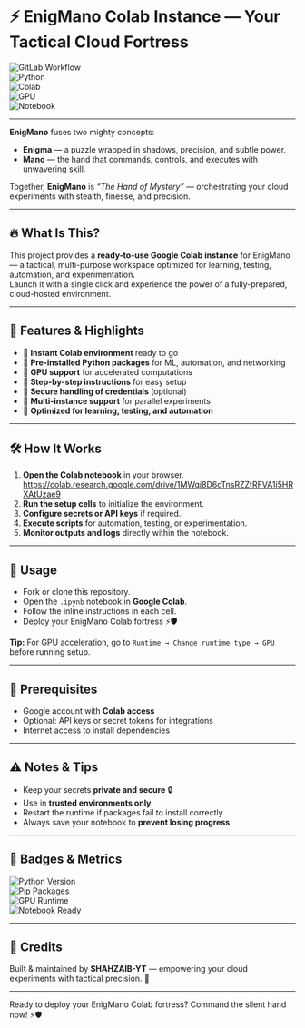 # ⚡ EnigMano Colab Instance — Your Tactical Cloud Fortress

![GitLab Workflow](https://img.shields.io/badge/GitLab-Workflow-orange?style=for-the-badge&logo=gitlab&logoColor=white)  
![Python](https://img.shields.io/badge/Python-3.10-blue?style=for-the-badge&logo=python&logoColor=white)  
![Colab](https://img.shields.io/badge/Platform-Colab-red?style=for-the-badge&logo=googlecolab&logoColor=white)  
![GPU](https://img.shields.io/badge/GPU-Cuda-yellow?style=for-the-badge&logo=nvidia&logoColor=white)  
![Notebook](https://img.shields.io/badge/Notebook-Jupyter-orange?style=for-the-badge&logo=jupyter&logoColor=white)

---

**EnigMano** fuses two mighty concepts:  
- **Enigma** — a puzzle wrapped in shadows, precision, and subtle power.  
- **Mano** — the hand that commands, controls, and executes with unwavering skill.  

Together, **EnigMano** is *“The Hand of Mystery”* — orchestrating your cloud experiments with stealth, finesse, and precision.

---

## 🔥 What Is This?

This project provides a **ready-to-use Google Colab instance** for EnigMano — a tactical, multi-purpose workspace optimized for learning, testing, automation, and experimentation.  
Launch it with a single click and experience the power of a fully-prepared, cloud-hosted environment.

---

## 🚀 Features & Highlights

- 🔹 **Instant Colab environment** ready to go  
- 🔹 **Pre-installed Python packages** for ML, automation, and networking  
- 🔹 **GPU support** for accelerated computations  
- 🔹 **Step-by-step instructions** for easy setup  
- 🔹 **Secure handling of credentials** (optional)  
- 🔹 **Multi-instance support** for parallel experiments  
- 🔹 **Optimized for learning, testing, and automation**  

---

## 🛠️ How It Works

1. **Open the Colab notebook** in your browser.
https://colab.research.google.com/drive/1MWqj8D6cTnsRZZtRFVA1i5HRXAtUzae9  
2. **Run the setup cells** to initialize the environment.  
3. **Configure secrets or API keys** if required.  
4. **Execute scripts** for automation, testing, or experimentation.  
5. **Monitor outputs and logs** directly within the notebook.  

---

## 🎯 Usage

- Fork or clone this repository.  
- Open the `.ipynb` notebook in **Google Colab**.  
- Follow the inline instructions in each cell.  
- Deploy your EnigMano Colab fortress ⚡🛡️  

**Tip:** For GPU acceleration, go to `Runtime → Change runtime type → GPU` before running setup.

---

## 🔐 Prerequisites

- Google account with **Colab access**  
- Optional: API keys or secret tokens for integrations  
- Internet access to install dependencies  

---

## ⚠️ Notes & Tips

- Keep your secrets **private and secure** 🔒  
- Use in **trusted environments only**  
- Restart the runtime if packages fail to install correctly  
- Always save your notebook to **prevent losing progress**  

---

## 🏰 Badges & Metrics

![Python Version](https://img.shields.io/badge/python-3.10-blue)  
![Pip Packages](https://img.shields.io/badge/packages-ready-green)  
![GPU Runtime](https://img.shields.io/badge/GPU-Cuda-orange)  
![Notebook Ready](https://img.shields.io/badge/Colab-Ready-brightgreen)

---

## 🙌 Credits

Built & maintained by **SHAHZAIB-YT** — empowering your cloud experiments with tactical precision. 🔋

---

Ready to deploy your EnigMano Colab fortress? Command the silent hand now! ⚡🛡️
